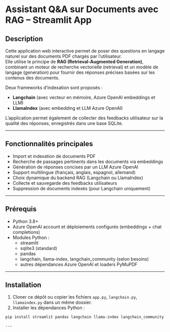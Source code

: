 # Assistant Q&A sur Documents avec RAG – Streamlit App

## Description

Cette application web interactive permet de poser des questions en langage naturel sur des documents PDF chargés par l’utilisateur.  
Elle utilise le principe de **RAG (Retrieval-Augmented Generation)**, combinant un moteur de recherche vectorielle (retrieval) et un modèle de langage (generation) pour fournir des réponses précises basées sur les contenus des documents.

Deux frameworks d’indexation sont proposés :  
- **Langchain** (avec vecteur en mémoire, Azure OpenAI embeddings et LLM)  
- **LlamaIndex** (avec embedding et LLM Azure OpenAI)

L’application permet également de collecter des feedbacks utilisateur sur la qualité des réponses, enregistrés dans une base SQLite.

---

## Fonctionnalités principales

- Import et indexation de documents PDF  
- Recherche de passages pertinents dans les documents via embeddings  
- Génération de réponses concises par un LLM Azure OpenAI  
- Support multilingue (français, anglais, espagnol, allemand)  
- Choix dynamique du backend RAG (Langchain ou LlamaIndex)  
- Collecte et sauvegarde des feedbacks utilisateurs  
- Suppression de documents indexés (pour Langchain uniquement)

---

## Prérequis

- Python 3.8+  
- Azure OpenAI account et déploiements configurés (embeddings + chat completions)  
- Modules Python :  
  - streamlit  
  - sqlite3 (standard)  
  - pandas  
  - langchain, llama-index, langchain_community (selon besoins)  
  - autres dépendances Azure OpenAI et loaders PyMuPDF

---

## Installation

1. Cloner ce dépôt ou copier les fichiers `app.py`, `langchain.py`, `llamaindex.py` dans un même dossier.  
2. Installer les dépendances Python :

```bash
pip install streamlit pandas langchain llama-index langchain_community pymupdf

---




